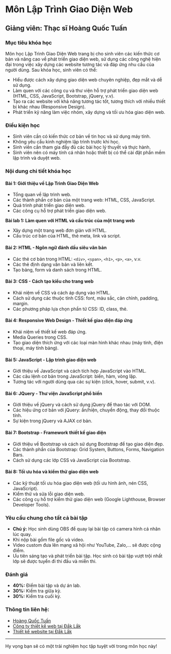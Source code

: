 # Môn Lập Trình Giao Diện Web

## Giảng viên: Thạc sĩ Hoàng Quốc Tuấn

### Mục tiêu khóa học
Môn học Lập Trình Giao Diện Web trang bị cho sinh viên các kiến thức cơ bản và nâng cao về phát triển giao diện web, sử dụng các công nghệ hiện đại trong việc xây dựng các website tương tác và đáp ứng nhu cầu của người dùng. Sau khóa học, sinh viên có thể:

- Hiểu được cách xây dựng giao diện web chuyên nghiệp, đẹp mắt và dễ sử dụng.
- Làm quen với các công cụ và thư viện hỗ trợ phát triển giao diện web (HTML, CSS, JavaScript, Bootstrap, jQuery, v.v).
- Tạo ra các website với khả năng tương tác tốt, tương thích với nhiều thiết bị khác nhau (Responsive Design).
- Phát triển kỹ năng làm việc nhóm, xây dựng và tối ưu hóa giao diện web.

### Điều kiện học
- Sinh viên cần có kiến thức cơ bản về tin học và sử dụng máy tính.
- Không yêu cầu kinh nghiệm lập trình trước khi học.
- Sinh viên cần tham gia đầy đủ các bài học lý thuyết và thực hành.
- Sinh viên nên có máy tính cá nhân hoặc thiết bị có thể cài đặt phần mềm lập trình và duyệt web.

### Nội dung chi tiết khóa học

#### **Bài 1: Giới thiệu về Lập Trình Giao Diện Web**
- Tổng quan về lập trình web.
- Các thành phần cơ bản của một trang web: HTML, CSS, JavaScript.
- Quá trình phát triển giao diện web.
- Các công cụ hỗ trợ phát triển giao diện web.

**Bài lab 1: Làm quen với HTML và cấu trúc của một trang web**
- Xây dựng một trang web đơn giản với HTML.
- Cấu trúc cơ bản của HTML, thẻ meta, link và script.

#### **Bài 2: HTML - Ngôn ngữ đánh dấu siêu văn bản**
- Các thẻ cơ bản trong HTML: `<div>`, `<span>`, `<h1>`, `<p>`, `<a>`, v.v.
- Các thẻ định dạng văn bản và liên kết.
- Tạo bảng, form và danh sách trong HTML.

#### **Bài 3: CSS - Cách tạo kiểu cho trang web**
- Khái niệm về CSS và cách áp dụng vào HTML.
- Cách sử dụng các thuộc tính CSS: font, màu sắc, căn chỉnh, padding, margin.
- Các phương pháp lựa chọn phần tử CSS: ID, class, thẻ.

#### **Bài 4: Responsive Web Design - Thiết kế giao diện đáp ứng**
- Khái niệm về thiết kế web đáp ứng.
- Media Queries trong CSS.
- Tạo giao diện thích ứng với các loại màn hình khác nhau (máy tính, điện thoại, máy tính bảng).

#### **Bài 5: JavaScript - Lập trình giao diện web**
- Giới thiệu về JavaScript và cách tích hợp JavaScript vào HTML.
- Các câu lệnh cơ bản trong JavaScript: biến, hàm, vòng lặp.
- Tương tác với người dùng qua các sự kiện (click, hover, submit, v.v).

#### **Bài 6: JQuery - Thư viện JavaScript phổ biến**
- Giới thiệu về jQuery và cách sử dụng jQuery để thao tác với DOM.
- Các hiệu ứng cơ bản với jQuery: ẩn/hiện, chuyển động, thay đổi thuộc tính.
- Sự kiện trong jQuery và AJAX cơ bản.

#### **Bài 7: Bootstrap - Framework thiết kế giao diện**
- Giới thiệu về Bootstrap và cách sử dụng Bootstrap để tạo giao diện đẹp.
- Các thành phần của Bootstrap: Grid System, Buttons, Forms, Navigation Bars.
- Cách sử dụng các lớp CSS và JavaScript của Bootstrap.

#### **Bài 8: Tối ưu hóa và kiểm thử giao diện web**
- Các kỹ thuật tối ưu hóa giao diện web (tối ưu hình ảnh, nén CSS, JavaScript).
- Kiểm thử và sửa lỗi giao diện web.
- Các công cụ hỗ trợ kiểm thử giao diện web (Google Lighthouse, Browser Developer Tools).

### Yêu cầu chung cho tất cả bài tập
- **Chú ý:** Học sinh dùng OBS để quay lại bài tập có camera hình cá nhân lúc quay.
- Khi nộp bài gồm file gốc và video.
- Video custom đưa lên mạng xã hội như YouTube, Zalo,... sẽ được cộng điểm.
- Ưu tiên sáng tạo và phát triển bài tập. Học sinh có bài tập vượt trội nhất lớp sẽ được tuyển đi thi đấu và miễn thi.

### Đánh giá
- **40%:** Điểm bài tập và dự án lab.
- **30%:** Kiểm tra giữa kỳ.
- **30%:** Kiểm tra cuối kỳ.

### Thông tin liên hệ:
- [Hoàng Quốc Tuấn](http://hoangquoctuan.net)
- [Công ty thiết kế web tại Đắk Lắk](http://daksystem.net)
- [Thiết kế website tại Đắk Lắk](http://dakdesign.net)

---
Hy vọng bạn sẽ có một trải nghiệm học tập tuyệt vời trong môn học này!
